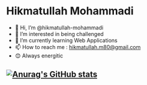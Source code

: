 # Hikmatullah Mohammadi

- 👋 Hi, I’m @hikmatullah-mohammadi
- 👀 I’m interested in being challenged
- 🌱 I’m currently learning Web Applications
- 📫 How to reach me : hikmatullah.m80@gmail.com
- 😊 Always energitic

[![Anurag's GitHub stats](https://github-readme-stats.vercel.app/api?username=hikmatullah-mohammadi&theme=radical)](https://github.com/anuraghazra/github-readme-stats)
---
